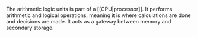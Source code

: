 The arithmetic logic units is part of a [[CPU|processor]]. It performs arithmetic and logical operations, meaning it is where calculations are done and decisions are made. It acts as a gateway between memory and secondary storage.